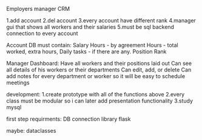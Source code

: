 Employers manager CRM

1.add account
2.del account
3.every account have different rank
4.manager gui that shows all workers and their salaries
5.must be sql backend connection to every account

Account DB must contain:
Salary
Hours - by agreement
Hours - total worked, extra hours,
Daily tasks - if there are any.
Position
Rank

Manager Dashboard:
Have all workers and their positions laid out
Can see all details of his workers or their departments
Can edit, add, or delete
Can add notes for every department or worker so it will be easy to schedule meetings

development:
1.create prototype with all of the functions above
2.every class must be modular so i can later add presentation functionality
3.study mysql

first step requirments:
DB connection library
flask

maybe:
dataclasses
